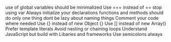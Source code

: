 use of global variables should be minimalized 
Use === instead of ==
stop using var
Always initialize your declarations
functions and methods should do only one thing
dont be lazy about naming things 
Comment your code where needed
Use {} instead of new Object {}
Use [] instead of new Array()
Prefer template literals 
Avoid nesting or chaining loops 
Understand JavaScript but build with Libaries and frameworks
Use semicolons always